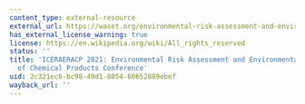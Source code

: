 ```yaml
---
content_type: external-resource
external_url: https://waset.org/environmental-risk-assessment-and-environmental-risk-assessment-of-chemical-products-conference-in-july-2021-in-berlin
has_external_license_warning: true
license: https://en.wikipedia.org/wiki/All_rights_reserved
status: ''
title: 'ICERAERACP 2021: Environmental Risk Assessment and Environmental Risk Assessment
  of Chemical Products Conference'
uid: 2c321ec6-bc98-49d1-8054-60652889ebef
wayback_url: ''
---
```

